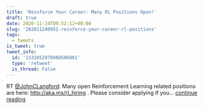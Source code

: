 ```yaml
---
title: 'Reinforce Your Career: Many RL Positions Open!'
draft: true
date: 2020-11-24T09:52:12+00:00
slug: '202011240952-reinforce-your-career-rl-positions'
tags:
  - tweets
is_tweet: true
tweet_info:
  id: '1331052970960506881'
  type: 'retweet'
  is_thread: False
---
```




RT [@JohnCLangford](https://x.com/JohnCLangford): Many open Reinforcement Learning related positions are here: <http://aka.ms/rl_hiring> .  Please consider applying if you… [continue reading](https://x.com/sytelus/status/1331052970960506881)
